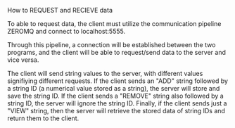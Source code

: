 How to REQUEST and RECIEVE data

To able to request data, the client must utilize the communication pipeline ZEROMQ and connect to localhost:5555. 

Through this pipeline, a connection will be established between the two programs, and the client will be able to request/send data to the server and vice versa. 

The client will send string values to the server, with different values signifiying different requests. If the client sends an "ADD" string followed by a string ID (a numerical value stored as a string), the server will store and save the string ID. If the client sends a "REMOVE" string also followed by a string ID, the server will ignore the string ID. Finally, if the client sends just a "VIEW" string, then the server will retrieve the stored data of string IDs and return them to the client. 


